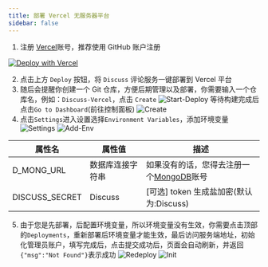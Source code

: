 ```yaml
---
title: 部署 Vercel 无服务器平台
sidebar: false
---
```


1. 注册 [Vercel](https://vercel.com/signup)账号，推荐使用 GitHub 账户注册

[![Deploy with Vercel](https://vercel.com/button)](https://vercel.com/new/clone?repository-url=https://github.com/Lete114/Discuss-Deploy/tree/Vercel)

2. 点击上方 `Deploy` 按钮，将 `Discuss` 评论服务一键部署到 Vercel 平台
3. 随后会提醒你创建一个 Git 仓库，方便后期管理以及部署，你需要输入一个仓库名，例如：`Discuss-Vercel`，点击 `Create`
   ![Start-Deploy](/img/Vercel-ServerLess-Deploy/Start-Deploy.png)
   等待构建完成后点击`Go to Dashboard`(前往控制面板)
   ![Create](/img/Vercel-ServerLess-Deploy/Create.png)
4. 点击`Settings`进入设置选择`Environment Variables`，添加环境变量
   ![Settings](/img/Vercel-ServerLess-Deploy/Settings.png)
   ![Add-Env](/img/Vercel-ServerLess-Deploy/Add-Env.png)

| 属性名          | 属性值           | 描述                                                                        |
| --------------- | ---------------- | --------------------------------------------------------------------------- |
| D_MONG_URL | 数据库连接字符串 | 如果没有的话，您得去注册一个[MongoDB](/guide/Get-MongoDB-DataBase.html)账号 |
| DISCUSS_SECRET  | Discuss          | [可选] token 生成盐加密(默认为:Discuss)                                     |

5. 由于您是先部署，后配置环境变量，所以环境变量没有生效，你需要点击顶部的`Deployments`，重新部署后环境变量才能生效，最后访问服务端地址，初始化管理员账户，填写完成后，点击提交成功后，页面会自动刷新，并返回`{"msg":"Not Found"}`表示成功
   ![Redeploy](/img/Vercel-ServerLess-Deploy/Redeploy.png)
   ![Init](/img/Vercel-ServerLess-Deploy/Init.png)
